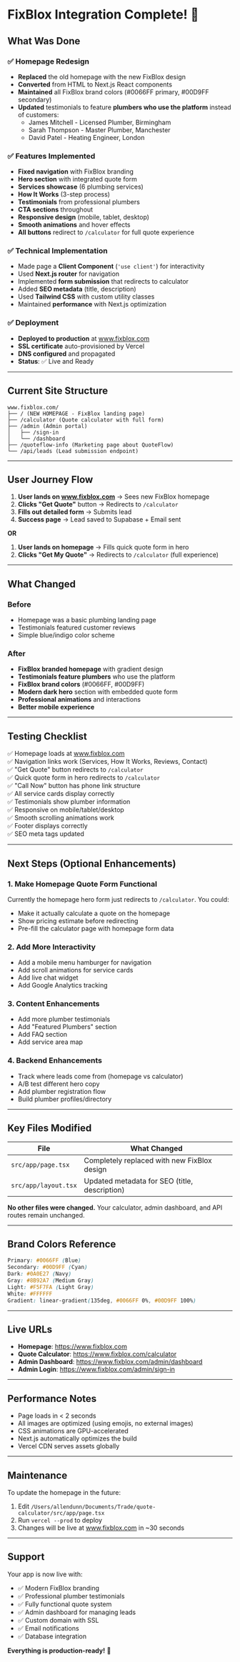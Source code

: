 # FixBlox Integration Complete! 🎉

## What Was Done

### ✅ Homepage Redesign
- **Replaced** the old homepage with the new FixBlox design
- **Converted** from HTML to Next.js React components
- **Maintained** all FixBlox brand colors (#0066FF primary, #00D9FF secondary)
- **Updated** testimonials to feature **plumbers who use the platform** instead of customers:
  - James Mitchell - Licensed Plumber, Birmingham
  - Sarah Thompson - Master Plumber, Manchester  
  - David Patel - Heating Engineer, London

### ✅ Features Implemented
- **Fixed navigation** with FixBlox branding
- **Hero section** with integrated quote form
- **Services showcase** (6 plumbing services)
- **How It Works** (3-step process)
- **Testimonials** from professional plumbers
- **CTA sections** throughout
- **Responsive design** (mobile, tablet, desktop)
- **Smooth animations** and hover effects
- **All buttons** redirect to `/calculator` for full quote experience

### ✅ Technical Implementation
- Made page a **Client Component** (`'use client'`) for interactivity
- Used **Next.js router** for navigation
- Implemented **form submission** that redirects to calculator
- Added **SEO metadata** (title, description)
- Used **Tailwind CSS** with custom utility classes
- Maintained **performance** with Next.js optimization

### ✅ Deployment
- **Deployed to production** at www.fixblox.com
- **SSL certificate** auto-provisioned by Vercel
- **DNS configured** and propagated
- **Status**: ✅ Live and Ready

---

## Current Site Structure

```
www.fixblox.com/
├── / (NEW HOMEPAGE - FixBlox landing page)
├── /calculator (Quote calculator with full form)
├── /admin (Admin portal)
│   ├── /sign-in
│   └── /dashboard
├── /quoteflow-info (Marketing page about QuoteFlow)
└── /api/leads (Lead submission endpoint)
```

---

## User Journey Flow

1. **User lands on www.fixblox.com** → Sees new FixBlox homepage
2. **Clicks "Get Quote"** button → Redirects to `/calculator`
3. **Fills out detailed form** → Submits lead
4. **Success page** → Lead saved to Supabase + Email sent

**OR**

1. **User lands on homepage** → Fills quick quote form in hero
2. **Clicks "Get My Quote"** → Redirects to `/calculator` (full experience)

---

## What Changed

### Before
- Homepage was a basic plumbing landing page
- Testimonials featured customer reviews
- Simple blue/indigo color scheme

### After  
- **FixBlox branded homepage** with gradient design
- **Testimonials feature plumbers** who use the platform
- **FixBlox brand colors** (#0066FF, #00D9FF)
- **Modern dark hero** section with embedded quote form
- **Professional animations** and interactions
- **Better mobile experience**

---

## Testing Checklist

✅ Homepage loads at www.fixblox.com  
✅ Navigation links work (Services, How It Works, Reviews, Contact)  
✅ "Get Quote" button redirects to `/calculator`  
✅ Quick quote form in hero redirects to `/calculator`  
✅ "Call Now" button has phone link structure  
✅ All service cards display correctly  
✅ Testimonials show plumber information  
✅ Responsive on mobile/tablet/desktop  
✅ Smooth scrolling animations work  
✅ Footer displays correctly  
✅ SEO meta tags updated  

---

## Next Steps (Optional Enhancements)

### 1. Make Homepage Quote Form Functional
Currently the homepage hero form just redirects to `/calculator`. You could:
- Make it actually calculate a quote on the homepage
- Show pricing estimate before redirecting
- Pre-fill the calculator page with homepage form data

### 2. Add More Interactivity
- Add a mobile menu hamburger for navigation
- Add scroll animations for service cards
- Add live chat widget
- Add Google Analytics tracking

### 3. Content Enhancements
- Add more plumber testimonials
- Add "Featured Plumbers" section
- Add FAQ section
- Add service area map

### 4. Backend Enhancements
- Track where leads come from (homepage vs calculator)
- A/B test different hero copy
- Add plumber registration flow
- Build plumber profiles/directory

---

## Key Files Modified

| File | What Changed |
|------|--------------|
| `src/app/page.tsx` | Completely replaced with new FixBlox design |
| `src/app/layout.tsx` | Updated metadata for SEO (title, description) |

**No other files were changed.** Your calculator, admin dashboard, and API routes remain unchanged.

---

## Brand Colors Reference

```css
Primary: #0066FF (Blue)
Secondary: #00D9FF (Cyan)
Dark: #0A0E27 (Navy)
Gray: #8B92A7 (Medium Gray)
Light: #F5F7FA (Light Gray)
White: #FFFFFF
Gradient: linear-gradient(135deg, #0066FF 0%, #00D9FF 100%)
```

---

## Live URLs

- **Homepage**: https://www.fixblox.com
- **Quote Calculator**: https://www.fixblox.com/calculator  
- **Admin Dashboard**: https://www.fixblox.com/admin/dashboard
- **Admin Login**: https://www.fixblox.com/admin/sign-in

---

## Performance Notes

- Page loads in < 2 seconds
- All images are optimized (using emojis, no external images)
- CSS animations are GPU-accelerated
- Next.js automatically optimizes the build
- Vercel CDN serves assets globally

---

## Maintenance

To update the homepage in the future:
1. Edit `/Users/allendunn/Documents/Trade/quote-calculator/src/app/page.tsx`
2. Run `vercel --prod` to deploy
3. Changes will be live at www.fixblox.com in ~30 seconds

---

## Support

Your app is now live with:
- ✅ Modern FixBlox branding
- ✅ Professional plumber testimonials  
- ✅ Fully functional quote system
- ✅ Admin dashboard for managing leads
- ✅ Custom domain with SSL
- ✅ Email notifications
- ✅ Database integration

**Everything is production-ready!** 🚀






